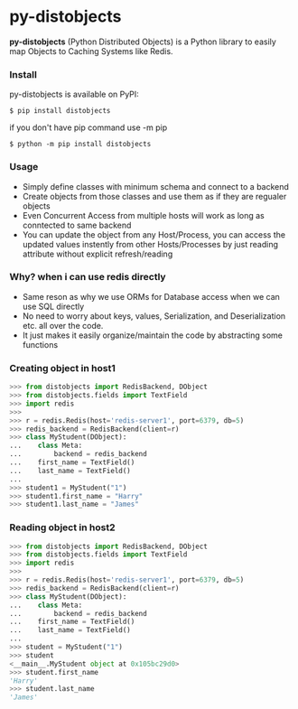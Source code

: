 # py-distobjects

**py-distobjects** (Python Distributed Objects) is a Python library to easily map Objects to Caching Systems like Redis.
### Install
py-distobjects is available on PyPI:
```console
$ pip install distobjects
```
if you don't have pip command use -m pip
```console
$ python -m pip install distobjects
```

### Usage
- Simply define classes with minimum schema and connect to a backend
- Create objects from those classes and use them as if they are regualer objects
- Even Concurrent Access from multiple hosts will work as long as conntected to same backend
- You can update the object from any Host/Process, you can access the updated values instently from other Hosts/Processes by just reading attribute without explicit refresh/reading

### Why? when i can use redis directly
- Same reson as why we use ORMs for Database access when we can use SQL directly
- No need to worry about keys, values, Serialization, and Deserialization etc. all over the code.
- It just makes it easily organize/maintain the code by abstracting some functions

### Creating object in host1
```python
>>> from distobjects import RedisBackend, DObject
>>> from distobjects.fields import TextField
>>> import redis
>>>
>>> r = redis.Redis(host='redis-server1', port=6379, db=5)
>>> redis_backend = RedisBackend(client=r)
>>> class MyStudent(DObject):
...    class Meta:
...        backend = redis_backend
...    first_name = TextField()
...    last_name = TextField()
...
>>> student1 = MyStudent("1")
>>> student1.first_name = "Harry"
>>> student1.last_name = "James"
```

### Reading object in host2
```python
>>> from distobjects import RedisBackend, DObject
>>> from distobjects.fields import TextField
>>> import redis
>>>
>>> r = redis.Redis(host='redis-server1', port=6379, db=5)
>>> redis_backend = RedisBackend(client=r)
>>> class MyStudent(DObject):
...    class Meta:
...        backend = redis_backend
...    first_name = TextField()
...    last_name = TextField()
...
>>> student = MyStudent("1")
>>> student
<__main__.MyStudent object at 0x105bc29d0>
>>> student.first_name
'Harry'
>>> student.last_name
'James'
```
